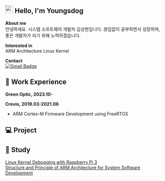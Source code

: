 <!--![header](https://capsule-render.vercel.app/api?type=rect&color=random&height=150&section=header&text=Welcome%20&fontSize=70&animation=twinkling)-->

## <img src="https://media.giphy.com/media/hvRJCLFzcasrR4ia7z/giphy.gif" width="25"> Hello, I'm Youngsdog
**About me**<br/>
안녕하세요. 시스템 소프트웨어 개발자 김상현입니다.
끊임없이 공부하면서 성장하며, 좋은 개발자가 되기 위해 노력하겠습니다.

**Interested in**<br/>
ARM Architecture
Linux Kernel

**Contact**<br/>
[![Gmail Badge](https://img.shields.io/badge/-ksh930719%40gmail.com-ea4335?style=flat-square&logo=Gmail&logoColor=white&link=mailto:ksh930719@gmail.com)](mailto:ksh930719@gmail.com)

## 🔭 Work Experience
**Green Optic, 2023.10-**

**Crevis, 2019.03-2021.06**
* ARM Cortex-M Firmware Development using FreeRTOS

## 💻 Project

## 🌱 Study
[Linux Kernel Debugging with Raspberry Pi 3]()<br/>
[Structure and Principle of ARM Architecture for System Software Development]()
 
<!--
[![Anurag's GitHub stats](https://github-readme-stats.vercel.app/api?username=youngsdog)](https://github.com/anuraghazra/github-readme-stats)
-->
<!--
**Youngsdog/Youngsdog** is a ✨ _special_ ✨ repository because its `README.md` (this file) appears on your GitHub profile.

Here are some ideas to get you started:

- 🔭 I’m currently working on ...
- 🌱 I’m currently learning ...
- 👯 I’m looking to collaborate on ...
- 🤔 I’m looking for help with ...
- 💬 Ask me about ...
- 📫 How to reach me: ...
- 😄 Pronouns: ...
- ⚡ Fun fact: ...
- 💻 
-->

<!--##  Tech
![Static Badge](https://img.shields.io/badge/-Embedded%20C-a8b9cc?style=flat-square&logo=C&logoColor=white)
-->